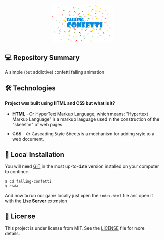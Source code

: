 <h1 align="center">
    <img src="./assets/icon-repo.png" alt="Falling Cofetti by Jhony Walker" width="200px" />
</h1>

## 💻 Repository Summary

A simple (but addictive) confetti falling animation

## 🛠 Technologies

#### Project was built using **HTML** and **CSS** but what is it?

- **HTML** - Or HyperText Markup Language, which means: "Hypertext Markup Language" is a markup language used in the construction of the "skeleton" of web pages.

- **CSS** - Or Cascading Style Sheets is a mechanism for adding style to a web document.

## 🔨 Local Installation

You will need [GIT](https://git-scm.com/) in the most up-to-date version installed on your computer to continue.

```bash
$ cd falling-confetti
$ code .
```

And now to run our game locally just open the `index.html` file and open it with the **[Live Server](https://marketplace.visualstudio.com/items?itemName=ritwickdey.LiveServer)** extension

## 📖 License

This project is under license from MIT. See the [LICENSE](LICENSE.md) file for more details.
